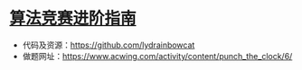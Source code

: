 # [算法竞赛进阶指南](https://book.douban.com/subject/30136932/)
+ 代码及资源：https://github.com/lydrainbowcat
+ 做题网址：https://www.acwing.com/activity/content/punch_the_clock/6/